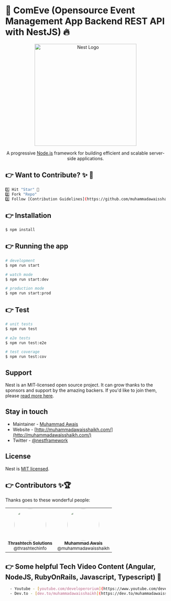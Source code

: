 # 📅 ComEve (Opensource Event Management App Backend REST API with NestJS) 🔥

<p align="center">
  <a href="http://nestjs.com/" target="blank"><img src="https://nestjs.com/img/logo_text.svg" width="320" alt="Nest Logo" /></a>
</p>

[circleci-image]: https://img.shields.io/circleci/build/github/nestjs/nest/master?token=abc123def456
[circleci-url]: https://circleci.com/gh/nestjs/nest

  <p align="center">A progressive <a href="http://nodejs.org" target="_blank">Node.js</a> framework for building efficient and scalable server-side applications.</p>

##  👉  Want to Contribute? ✨ 🔋

```bash
1️⃣ Hit "Star" 🚀
2️⃣ Fork "Repo"
3️⃣ Follow [Contribution Guidelines](https://github.com/muhammadawaisshaikh/community-events-nestjs/blob/main/Contributing.md)
```

## 👉 Installation

```bash
$ npm install
```

## 👉 Running the app

```bash
# development
$ npm run start

# watch mode
$ npm run start:dev

# production mode
$ npm run start:prod
```

## 👉 Test

```bash
# unit tests
$ npm run test

# e2e tests
$ npm run test:e2e

# test coverage
$ npm run test:cov
```

## Support

Nest is an MIT-licensed open source project. It can grow thanks to the sponsors and support by the amazing backers. If you'd like to join them, please [read more here](https://docs.nestjs.com/support).

## Stay in touch

- Maintainer - [Muhammad Awais](http://muhammadawaisshaikh.com/)
- Website - [http://muhammadawaisshaikh.com/](http://muhammadawaisshaikh.com/)
- Twitter - [@nestframework](https://twitter.com/developerorium)

## License

Nest is [MIT licensed](LICENSE).

## 👉 Contributors ✨🏆

Thanks goes to these wonderful people:

<table>
  <tbody>
    <tr>
      <td align="center">
        <a href="https://github.com/thrashtechinfo" rel="nofollow">
          <img src="https://avatars2.githubusercontent.com/u/72252901?s=460&u=615081a4b9a97dfe658e50a2c5b4572279e0b6f1&v=4" width="100px;" alt="" style="max-width:100%; border-radius: 50%;"><br>
          <sub><b>Thrashtech Solutions</b></sub><br>
          <sub>@thrashtechinfo</sub>
        </a>
      </td>
      <td align="center">
        <a href="https://github.com/muhammadawaisshaikh" rel="nofollow">
          <img src="https://avatars2.githubusercontent.com/u/24633059?s=460&u=19555ad8fcd6f89b231927b19650d05193d257e0&v=4" width="100px;" alt="" style="max-width:100%; border-radius: 50%;"><br>
          <sub><b>Muhammad Awais</b></sub><br>
          <sub>@muhammadawaisshaikh</sub>
        </a>
      </td>
    </tr>
  </tbody>
</table>

## 👉 Some helpful Tech Video Content (Angular, NodeJS, RubyOnRails, Javascript, Typescript) 🎥
```bash
  - Youtube - [youtube.com/developerorium](https://www.youtube.com/developerorium)
  - Dev.to - [dev.to/muhammadawaisshaikh](https://dev.to/muhammadawaisshaikh)
```